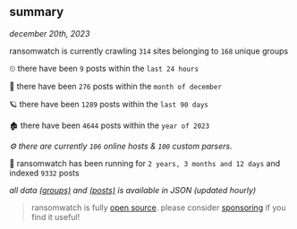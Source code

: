 
## summary
_december 20th, 2023_

ransomwatch is currently crawling `314` sites belonging to `168` unique groups

⏲ there have been `9` posts within the `last 24 hours`

🦈 there have been `276` posts within the `month of december`

🪐 there have been `1289` posts within the `last 90 days`

🏚 there have been `4644` posts within the `year of 2023`

_⚙️ there are currently `106` online hosts & `100` custom parsers._

🦕 ransomwatch has been running for `2 years, 3 months and 12 days` and indexed `9332` posts

_all data  [(groups)](http://ransomwhat.telemetry.ltd/groups) and [(posts)](http://ransomwhat.telemetry.ltd/posts) is available in JSON (updated hourly)_

> ransomwatch is fully [open source](https://github.com/joshhighet/ransomwatch#ransomwatch--). please consider [sponsoring](https://github.com/sponsors/joshhighet) if you find it useful!
